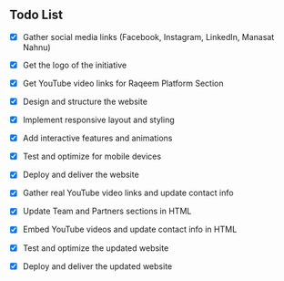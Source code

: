 ## Todo List

- [x] Gather social media links (Facebook, Instagram, LinkedIn, Manasat Nahnu)
- [x] Get the logo of the initiative
- [x] Get YouTube video links for Raqeem Platform Section
- [x] Design and structure the website
- [x] Implement responsive layout and styling
- [x] Add interactive features and animations
- [x] Test and optimize for mobile devices
- [x] Deploy and deliver the website
- [x] Gather real YouTube video links and update contact info
- [x] Update Team and Partners sections in HTML
- [x] Embed YouTube videos and update contact info in HTML
- [x] Test and optimize the updated website
- [x] Deploy and deliver the updated website


